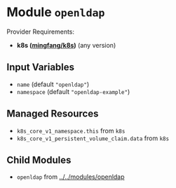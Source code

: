 
# Module `openldap`

Provider Requirements:
* **k8s ([mingfang/k8s](https://registry.terraform.io/providers/mingfang/k8s/latest))** (any version)

## Input Variables
* `name` (default `"openldap"`)
* `namespace` (default `"openldap-example"`)

## Managed Resources
* `k8s_core_v1_namespace.this` from `k8s`
* `k8s_core_v1_persistent_volume_claim.data` from `k8s`

## Child Modules
* `openldap` from [../../modules/openldap](../../modules/openldap)

